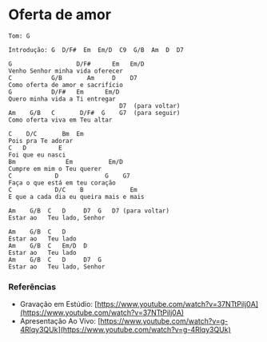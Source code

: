 # Oferta de amor

```
Tom: G
```

```
Introdução: G  D/F#  Em  Em/D  C9  G/B  Am  D  D7
```

```
G                  D/F#      Em   Em/D
Venho Senhor minha vida oferecer
C           G/B       Am     D    D7
Como oferta de amor e sacrifício
G           D/F#   Em      Em/D
Quero minha vida a Ti entregar
                               D7  (para voltar)
Am    G/B   C       D/F#  G    G7  (para seguir)
Como oferta viva em Teu altar

C    D/C       Bm  Em
Pois pra Te adorar
C   D         E
Foi que eu nasci
Bm              Em          Em/D
Cumpre em mim o Teu querer
C            D             G    G7
Faça o que está em teu coração
C            D/C    B             Em
E que a cada dia eu queira mais e mais

Am    G/B  C   D     D7  G   D7 (para voltar)
Estar ao   Teu lado, Senhor

Am    G/B  C   D
Estar ao   Teu lado
Am    G/B  C   Em/D  D
Estar ao   Teu lado
Am    G/B  C   D     D7  G
Estar ao   Teu lado, Senhor
```

### Referências

* Gravação em Estúdio: [https://www.youtube.com/watch?v=37NTtPilj0A](https://www.youtube.com/watch?v=37NTtPilj0A)
* Apresentação Ao Vivo: [https://www.youtube.com/watch?v=g-4Rlqy3QUk](https://www.youtube.com/watch?v=g-4Rlqy3QUk)
